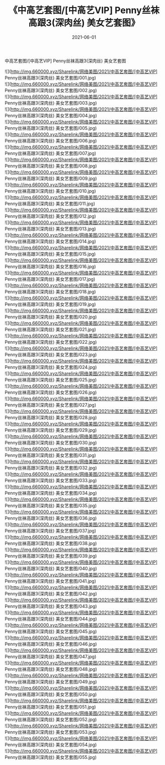 ﻿---
layout: post
title:  《中高艺套图/[中高艺VIP] Penny丝袜高跟3(深肉丝) 美女艺套图》
date:   2021-06-01
img: http://img.660000.xyz/Sharelink/网络美图/2021/中高艺套图/[中高艺VIP] Penny丝袜高跟3(深肉丝) 美女艺套图/000.jpg
categories: [美女, 清纯, 唯美]
---

中高艺套图/[中高艺VIP] Penny丝袜高跟3(深肉丝) 美女艺套图

 ![](http://img.660000.xyz/Sharelink/网络美图/2021/中高艺套图/[中高艺VIP] Penny丝袜高跟3(深肉丝) 美女艺套图/001.jpg) <br>![](http://img.660000.xyz/Sharelink/网络美图/2021/中高艺套图/[中高艺VIP] Penny丝袜高跟3(深肉丝) 美女艺套图/002.jpg) <br>![](http://img.660000.xyz/Sharelink/网络美图/2021/中高艺套图/[中高艺VIP] Penny丝袜高跟3(深肉丝) 美女艺套图/003.jpg) <br>![](http://img.660000.xyz/Sharelink/网络美图/2021/中高艺套图/[中高艺VIP] Penny丝袜高跟3(深肉丝) 美女艺套图/004.jpg) <br>![](http://img.660000.xyz/Sharelink/网络美图/2021/中高艺套图/[中高艺VIP] Penny丝袜高跟3(深肉丝) 美女艺套图/005.jpg) <br>![](http://img.660000.xyz/Sharelink/网络美图/2021/中高艺套图/[中高艺VIP] Penny丝袜高跟3(深肉丝) 美女艺套图/006.jpg) <br>![](http://img.660000.xyz/Sharelink/网络美图/2021/中高艺套图/[中高艺VIP] Penny丝袜高跟3(深肉丝) 美女艺套图/007.jpg) <br>![](http://img.660000.xyz/Sharelink/网络美图/2021/中高艺套图/[中高艺VIP] Penny丝袜高跟3(深肉丝) 美女艺套图/008.jpg) <br>![](http://img.660000.xyz/Sharelink/网络美图/2021/中高艺套图/[中高艺VIP] Penny丝袜高跟3(深肉丝) 美女艺套图/009.jpg) <br>![](http://img.660000.xyz/Sharelink/网络美图/2021/中高艺套图/[中高艺VIP] Penny丝袜高跟3(深肉丝) 美女艺套图/010.jpg) <br>![](http://img.660000.xyz/Sharelink/网络美图/2021/中高艺套图/[中高艺VIP] Penny丝袜高跟3(深肉丝) 美女艺套图/011.jpg) <br>![](http://img.660000.xyz/Sharelink/网络美图/2021/中高艺套图/[中高艺VIP] Penny丝袜高跟3(深肉丝) 美女艺套图/012.jpg) <br>![](http://img.660000.xyz/Sharelink/网络美图/2021/中高艺套图/[中高艺VIP] Penny丝袜高跟3(深肉丝) 美女艺套图/013.jpg) <br>![](http://img.660000.xyz/Sharelink/网络美图/2021/中高艺套图/[中高艺VIP] Penny丝袜高跟3(深肉丝) 美女艺套图/014.jpg) <br>![](http://img.660000.xyz/Sharelink/网络美图/2021/中高艺套图/[中高艺VIP] Penny丝袜高跟3(深肉丝) 美女艺套图/015.jpg) <br>![](http://img.660000.xyz/Sharelink/网络美图/2021/中高艺套图/[中高艺VIP] Penny丝袜高跟3(深肉丝) 美女艺套图/016.jpg) <br>![](http://img.660000.xyz/Sharelink/网络美图/2021/中高艺套图/[中高艺VIP] Penny丝袜高跟3(深肉丝) 美女艺套图/017.jpg) <br>![](http://img.660000.xyz/Sharelink/网络美图/2021/中高艺套图/[中高艺VIP] Penny丝袜高跟3(深肉丝) 美女艺套图/018.jpg) <br>![](http://img.660000.xyz/Sharelink/网络美图/2021/中高艺套图/[中高艺VIP] Penny丝袜高跟3(深肉丝) 美女艺套图/019.jpg) <br>![](http://img.660000.xyz/Sharelink/网络美图/2021/中高艺套图/[中高艺VIP] Penny丝袜高跟3(深肉丝) 美女艺套图/020.jpg) <br>![](http://img.660000.xyz/Sharelink/网络美图/2021/中高艺套图/[中高艺VIP] Penny丝袜高跟3(深肉丝) 美女艺套图/021.jpg) <br>![](http://img.660000.xyz/Sharelink/网络美图/2021/中高艺套图/[中高艺VIP] Penny丝袜高跟3(深肉丝) 美女艺套图/022.jpg) <br>![](http://img.660000.xyz/Sharelink/网络美图/2021/中高艺套图/[中高艺VIP] Penny丝袜高跟3(深肉丝) 美女艺套图/023.jpg) <br>![](http://img.660000.xyz/Sharelink/网络美图/2021/中高艺套图/[中高艺VIP] Penny丝袜高跟3(深肉丝) 美女艺套图/024.jpg) <br>![](http://img.660000.xyz/Sharelink/网络美图/2021/中高艺套图/[中高艺VIP] Penny丝袜高跟3(深肉丝) 美女艺套图/025.jpg) <br>![](http://img.660000.xyz/Sharelink/网络美图/2021/中高艺套图/[中高艺VIP] Penny丝袜高跟3(深肉丝) 美女艺套图/026.jpg) <br>![](http://img.660000.xyz/Sharelink/网络美图/2021/中高艺套图/[中高艺VIP] Penny丝袜高跟3(深肉丝) 美女艺套图/027.jpg) <br>![](http://img.660000.xyz/Sharelink/网络美图/2021/中高艺套图/[中高艺VIP] Penny丝袜高跟3(深肉丝) 美女艺套图/028.jpg) <br>![](http://img.660000.xyz/Sharelink/网络美图/2021/中高艺套图/[中高艺VIP] Penny丝袜高跟3(深肉丝) 美女艺套图/029.jpg) <br>![](http://img.660000.xyz/Sharelink/网络美图/2021/中高艺套图/[中高艺VIP] Penny丝袜高跟3(深肉丝) 美女艺套图/030.jpg) <br>![](http://img.660000.xyz/Sharelink/网络美图/2021/中高艺套图/[中高艺VIP] Penny丝袜高跟3(深肉丝) 美女艺套图/031.jpg) <br>![](http://img.660000.xyz/Sharelink/网络美图/2021/中高艺套图/[中高艺VIP] Penny丝袜高跟3(深肉丝) 美女艺套图/032.jpg) <br>![](http://img.660000.xyz/Sharelink/网络美图/2021/中高艺套图/[中高艺VIP] Penny丝袜高跟3(深肉丝) 美女艺套图/033.jpg) <br>![](http://img.660000.xyz/Sharelink/网络美图/2021/中高艺套图/[中高艺VIP] Penny丝袜高跟3(深肉丝) 美女艺套图/034.jpg) <br>![](http://img.660000.xyz/Sharelink/网络美图/2021/中高艺套图/[中高艺VIP] Penny丝袜高跟3(深肉丝) 美女艺套图/035.jpg) <br>![](http://img.660000.xyz/Sharelink/网络美图/2021/中高艺套图/[中高艺VIP] Penny丝袜高跟3(深肉丝) 美女艺套图/036.jpg) <br>![](http://img.660000.xyz/Sharelink/网络美图/2021/中高艺套图/[中高艺VIP] Penny丝袜高跟3(深肉丝) 美女艺套图/037.jpg) <br>![](http://img.660000.xyz/Sharelink/网络美图/2021/中高艺套图/[中高艺VIP] Penny丝袜高跟3(深肉丝) 美女艺套图/038.jpg) <br>![](http://img.660000.xyz/Sharelink/网络美图/2021/中高艺套图/[中高艺VIP] Penny丝袜高跟3(深肉丝) 美女艺套图/039.jpg) <br>![](http://img.660000.xyz/Sharelink/网络美图/2021/中高艺套图/[中高艺VIP] Penny丝袜高跟3(深肉丝) 美女艺套图/040.jpg) <br>![](http://img.660000.xyz/Sharelink/网络美图/2021/中高艺套图/[中高艺VIP] Penny丝袜高跟3(深肉丝) 美女艺套图/041.jpg) <br>![](http://img.660000.xyz/Sharelink/网络美图/2021/中高艺套图/[中高艺VIP] Penny丝袜高跟3(深肉丝) 美女艺套图/042.jpg) <br>![](http://img.660000.xyz/Sharelink/网络美图/2021/中高艺套图/[中高艺VIP] Penny丝袜高跟3(深肉丝) 美女艺套图/043.jpg) <br>![](http://img.660000.xyz/Sharelink/网络美图/2021/中高艺套图/[中高艺VIP] Penny丝袜高跟3(深肉丝) 美女艺套图/044.jpg) <br>![](http://img.660000.xyz/Sharelink/网络美图/2021/中高艺套图/[中高艺VIP] Penny丝袜高跟3(深肉丝) 美女艺套图/045.jpg) <br>![](http://img.660000.xyz/Sharelink/网络美图/2021/中高艺套图/[中高艺VIP] Penny丝袜高跟3(深肉丝) 美女艺套图/046.jpg) <br>![](http://img.660000.xyz/Sharelink/网络美图/2021/中高艺套图/[中高艺VIP] Penny丝袜高跟3(深肉丝) 美女艺套图/047.jpg) <br>![](http://img.660000.xyz/Sharelink/网络美图/2021/中高艺套图/[中高艺VIP] Penny丝袜高跟3(深肉丝) 美女艺套图/048.jpg) <br>![](http://img.660000.xyz/Sharelink/网络美图/2021/中高艺套图/[中高艺VIP] Penny丝袜高跟3(深肉丝) 美女艺套图/049.jpg) <br>![](http://img.660000.xyz/Sharelink/网络美图/2021/中高艺套图/[中高艺VIP] Penny丝袜高跟3(深肉丝) 美女艺套图/050.jpg) <br>![](http://img.660000.xyz/Sharelink/网络美图/2021/中高艺套图/[中高艺VIP] Penny丝袜高跟3(深肉丝) 美女艺套图/051.jpg) <br>![](http://img.660000.xyz/Sharelink/网络美图/2021/中高艺套图/[中高艺VIP] Penny丝袜高跟3(深肉丝) 美女艺套图/052.jpg) <br>![](http://img.660000.xyz/Sharelink/网络美图/2021/中高艺套图/[中高艺VIP] Penny丝袜高跟3(深肉丝) 美女艺套图/053.jpg) <br>![](http://img.660000.xyz/Sharelink/网络美图/2021/中高艺套图/[中高艺VIP] Penny丝袜高跟3(深肉丝) 美女艺套图/054.jpg) <br>![](http://img.660000.xyz/Sharelink/网络美图/2021/中高艺套图/[中高艺VIP] Penny丝袜高跟3(深肉丝) 美女艺套图/055.jpg) <br>